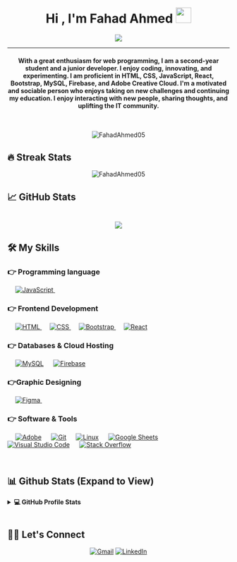 
<h1 align="center">Hi , I'm Fahad Ahmed <img src="https://media.giphy.com/media/hvRJCLFzcasrR4ia7z/giphy.gif" width="35"></h1>
<p align="center">
  <a href="https://github.com/DenverCoder1/readme-typing-svg"><img src="https://readme-typing-svg.herokuapp.com?lines=Computer+Science+Student;Full+Stack+Web+Developer;Always%20learning%20new%20things&center=true&width=500&height=50"></a>
</p>
<hr/>
<h4 align="center">With a great enthusiasm for web programming, I am a second-year student and a junior developer. I enjoy coding, innovating, and experimenting. I am proficient in HTML, CSS, JavaScript, React, Bootstrap, MySQL, Firebase, and Adobe Creative Cloud. I'm a motivated and sociable person who enjoys taking on new challenges and continuing my education. I enjoy interacting with new people, sharing thoughts, and uplifting the IT community.</h4>
<br>
<p align="center"> <img src="https://komarev.com/ghpvc/?username=FahadAhmed05&label=Profile%20views&color=0e75b6&style=plastic" alt="FahadAhmed05" /> </p>

## 🔥 Streak Stats
<p align="center"><img src="https://github-readme-streak-stats.herokuapp.com/?user=FahadAhmed05&theme=algolia" alt="FahadAhmed05"  /></p>

## &#x1f4c8; GitHub Stats

<br>

<div align="center">
  <a href="https://github.com/fahadahmed05">
    <img src="https://github-readme-stats.vercel.app/api/top-langs/?username=fahadahmed05&css&title_color=ffffff&text_color=c9cacc&icon_color=4AB197&bg_color=1A2B34" />
  </a>
</div>


## 🛠️ My Skills

### 👉 Programming language

<p align="left"> 
  &emsp; 
  <a href="https://developer.mozilla.org/en-US/docs/Web/JavaScript" target="_blank"> 
     <img alt="JavaScript" src="https://img.shields.io/badge/JavaScript%20-%23F7DF1E.svg?logo=javascript&logoColor=black">
   </a>
  &emsp;
</p>

### 👉 Frontend Development
<p align="left"> 
  &emsp; 
  <a href="https://www.w3.org/html/" target="_blank"> 
   <img alt="HTML" src="https://img.shields.io/badge/HTML5%20-%23E34F26.svg?logo=html5&logoColor=white">
  </a>   
  &emsp;
  <a href="https://www.w3schools.com/css/" target="_blank">
    <img alt="CSS" src="https://img.shields.io/badge/CSS%20-%231572B6.svg?logo=css3&logoColor=white">
  </a> 
   &emsp;
  <a href="https://getbootstrap.com" target="_blank"> 
    <img alt="Bootstrap" src="https://img.shields.io/badge/Bootstrap-%23563D7C.svg?style=flat&logo=bootstrap&logoColor=white"/>
  </a>
    &emsp;
  <a href="https://react.dev/">
    <img alt="React" src="https://img.shields.io/badge/React-gray?logo=react&style=flat"/>
  </a>
</p>

### 👉 Databases & Cloud Hosting
<p align="left">
  &emsp;
    <a href="https://www.mysql.com/"><img alt="MySQL" src="https://img.shields.io/badge/MySQL-%2300f.svg?style=flat&llogo=mysql&logoColor=white"></a>
  &emsp;
    <a href="https://firebase.google.com/"><img alt="Firebase" src ="https://img.shields.io/badge/Firebase-%23316192.svg?logo=firebase&logoColor=white"></a>
 </p>
  
### 👉Graphic Designing
<p align="left">
  &emsp;	
  <a href="#">
  	<img alt="Figma" src="https://img.shields.io/badge/Figma-purple?logo=figma&style=flat"/>
  </a>
    &emsp;
  <a href="#" >
    <img alt=""Adobe-xd src="https://img.shields.io/badge/Adobe%20XD-gray?logo=adobe-xd&style=flat"/>
  </a>
 </p>

 ### 👉 Software & Tools
 
<p>
  &emsp;
    <a href="#"><img alt="Adobe" src="https://img.shields.io/badge/Adobe%20-%23FF0000.svg?logo=adobe&logoColor=white"></a>
  &emsp;
    <a href="#"><img alt="Git" src="https://img.shields.io/badge/Git%20-%23F05033.svg?logo=git&logoColor=white"></a>
  &emsp;
    <a href="#"><img alt="Linux" src="https://img.shields.io/badge/Linux-FCC624?style=flat&logo=linux&logoColor=black"></a>
  &emsp;
    <a href="#"><img alt="Google Sheets" src="https://img.shields.io/badge/Google%20Sheets%20-%2334A853.svg?logo=google%20sheets&logoColor=white"></a>
  &emsp;
    <a href="#"><img alt="Visual Studio Code" src="https://img.shields.io/badge/Visual%20Studio%20Code-0078d7.svg?logo=visual-studio-code&logoColor=white"></a>
  &emsp;
    <a href="#"><img alt="Stack Overflow" src="https://img.shields.io/badge/-Stack%20Overflow-FE7A16?logo=stack-overflow&logoColor=white"></a>
  &emsp;
</p>

<br/>

## 📊 Github Stats (Expand to View) 


<details> 
  <summary><b>💻 GitHub Profile Stats</b></summary>
  <br/>
  <p align="center">
    <a href="https://github.com/fahadahmed05/github-readme-stats"><img alt="Fahad's Github Stats" src="https://github-readme-stats.vercel.app/api?username=fahadahmed05&show_icons=true&count_private=true&theme=algolia" height="192px"/></a>
<br/>
  &nbsp;
	  <img src="https://github-readme-stats.vercel.app/api/top-langs?username=FahadAhmed05&show_icons=true&locale=en&layout=compact&theme=algolia" alt="fahadahmed05" height="192px"/>
  <br/>
  <b>Note:</b> Top languages is only a metric of the languages my public code consists of and doesn't reflect experience or skill level.
  </p>
</details>

<br/>

## 🙋‍♀️ Let's Connect
<p align="center">
	<a href="fahadahmed03211@gmail.com"><img src="https://img.icons8.com/bubbles/50/000000/gmail.png" alt="Gmail"/></a>
	<a href="https://www.linkedin.com/in/fahad-ahmed-546772261/"><img src="https://img.icons8.com/bubbles/50/000000/linkedin.png" alt="LinkedIn"/></a>
	
</p>







